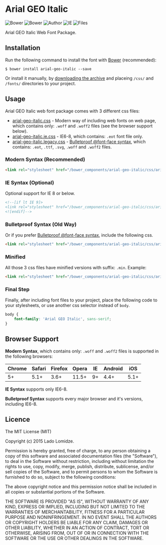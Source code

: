 # Arial GEO Italic

![Bower](https://img.shields.io/bower/v/arial-geo-italic.svg)
![Bower](https://img.shields.io/bower/l/arial-geo-italic.svg)
![Author](https://img.shields.io/badge/Font_Author-Gia_Shervashidze-blue.svg)
![IE](https://img.shields.io/badge/IE_Support-6+-brightgreen.svg)
![Files](https://img.shields.io/badge/Font_Files-.ttf,_.eot,_.svg,_.woff,_.woff2-brightgreen.svg)

Arial GEO Italic Web Font Package.

## Installation

Run the following command to install the font with [Bower](http://bower.io) (recommended):

```
$ bower install arial-geo-italic --save
```

Or install it manually, by [downloading the archive](https://github.com/web-fonts/arial-geo-italic/archive/master.zip) and placeing `/css/` and `/fonts/` directories to your project.

## Usage

Arial GEO Italic web font package comes with 3 different css files:

* [arial-geo-italic.css](https://github.com/web-fonts/arial-geo-italic/tree/master/css/arial-geo-italic.css) - Modern way of including web fonts on web page, which contains only: `.woff` and `.woff2` files (see the browser support below).
* [arial-geo-italic.ie.css](https://github.com/web-fonts/arial-geo-italic/tree/master/css/arial-geo-italic.ie.css) - IE6-8, which contains: `.eot` font file only.
* [arial-geo-italic.legacy.css](https://github.com/web-fonts/arial-geo-italic/tree/master/css/arial-geo-italic.legacy.css) - [Bulletproof @font-face syntax](http://www.paulirish.com/2009/bulletproof-font-face-implementation-syntax/), which contains: `.eot`, `.ttf`, `.svg`, `.woff` and `.woff2` files.

### Modern Syntax (Recommended)

```html
<link rel="stylesheet" href="/bower_components/arial-geo-italic/css/arial-geo-italic.css">
```

### IE Syntax (Optional)

Optional support for IE 8 or below.

```html
<!--[if lt IE 9]>
<link rel="stylesheet" href="/bower_components/arial-geo-italic/css/arial-geo-italic.ie.css">
<![endif]-->
```

### Bulletproof Syntax (Old Way)

Or if you prefer [Bulletproof @font-face syntax](http://www.paulirish.com/2009/bulletproof-font-face-implementation-syntax/), include the following css.

```html
<link rel="stylesheet" href="/bower_components/arial-geo-italic/css/arial-geo-italic.legacy.css">
```

### Minified

All those 3 css files have minified versions with suffix: `.min`. Example:

```html
<link rel="stylesheet" href="/bower_components/arial-geo-italic/css/arial-geo-italic.min.css">
```

### Final Step

Finally, after including font files to your project, place the following code to your stylesheets, or use another css selector instead of `body`.

```css
body {
    font-family: 'Arial GEO Italic', sans-serif;
}
```

## Browser Support

**Modern Syntax**, which contains only: `.woff` and `.woff2` files is supported in the following browsers:

| Chrome | Safari | Firefox | Opera | IE   | Android |  iOS  |
| ------ | ------ | ------- | ----- | ---- | ------- | ----- |
| 5+     | 5.1+   | 3.6+    | 11.5+ | 9+   | 4.4+    | 5.1+  |

**IE Syntax** supports only IE6-8.

**Bulletproof Syntax** supports every major browser and it's versions, including IE6-8.

## Licence

The MIT License (MIT)

Copyright (c) 2015 Lado Lomidze.

Permission is hereby granted, free of charge, to any person obtaining a copy
of this software and associated documentation files (the "Software"), to deal
in the Software without restriction, including without limitation the rights
to use, copy, modify, merge, publish, distribute, sublicense, and/or sell
copies of the Software, and to permit persons to whom the Software is
furnished to do so, subject to the following conditions:

The above copyright notice and this permission notice shall be included in
all copies or substantial portions of the Software.

THE SOFTWARE IS PROVIDED "AS IS", WITHOUT WARRANTY OF ANY KIND, EXPRESS OR
IMPLIED, INCLUDING BUT NOT LIMITED TO THE WARRANTIES OF MERCHANTABILITY,
FITNESS FOR A PARTICULAR PURPOSE AND NONINFRINGEMENT. IN NO EVENT SHALL THE
AUTHORS OR COPYRIGHT HOLDERS BE LIABLE FOR ANY CLAIM, DAMAGES OR OTHER
LIABILITY, WHETHER IN AN ACTION OF CONTRACT, TORT OR OTHERWISE, ARISING FROM,
OUT OF OR IN CONNECTION WITH THE SOFTWARE OR THE USE OR OTHER DEALINGS IN
THE SOFTWARE.